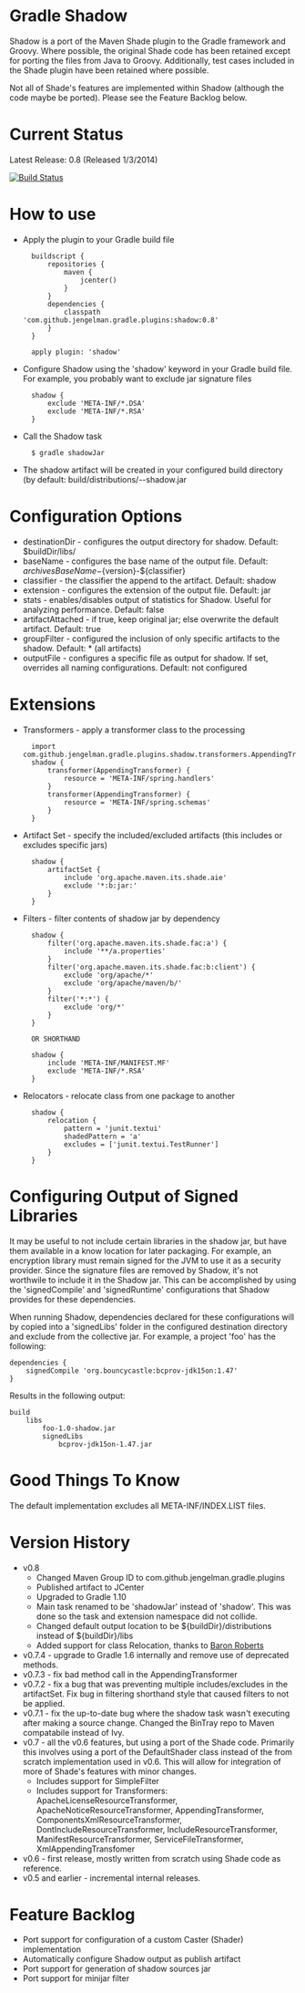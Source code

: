 Gradle Shadow
=============

Shadow is a port of the Maven Shade plugin to the Gradle framework and Groovy. Where possible, the original
Shade code has been retained except for porting the files from Java to Groovy. Additionally, test cases included
in the Shade plugin have been retained where possible.

Not all of Shade's features are implemented within Shadow (although the code maybe be ported). Please see the Feature
Backlog below.

Current Status
=============

Latest Release: 0.8 (Released 1/3/2014)

[![Build Status](https://drone.io/github.com/johnrengelman/shadow/status.png)](https://drone.io/github.com/johnrengelman/shadow/latest)

How to use
=============

+ Apply the plugin to your Gradle build file

        buildscript {
            repositories {
                maven {
                    jcenter()
                }
            }
            dependencies {
                classpath 'com.github.jengelman.gradle.plugins:shadow:0.8'
            }
        }

        apply plugin: 'shadow'

+ Configure Shadow using the 'shadow' keyword in your Gradle build file. For example, you probably want to exclude
jar signature files

        shadow {
            exclude 'META-INF/*.DSA'
            exclude 'META-INF/*.RSA'
        }

+ Call the Shadow task

        $ gradle shadowJar

+ The shadow artifact will be created in your configured build directory (by default: build/distributions/<project>-<version>-shadow.jar

Configuration Options
=====================

+ destinationDir - configures the output directory for shadow. Default: $buildDir/libs/
+ baseName - configures the base name of the output file. Default: ${archivesBaseName}-${version}-${classifier}
+ classifier - the classifier the append to the artifact. Default: shadow
+ extension - configures the extension of the output file. Default: jar
+ stats - enables/disables output of statistics for Shadow. Useful for analyzing performance. Default: false
+ artifactAttached - if true, keep original jar; else overwrite the default artifact. Default: true
+ groupFilter - configured the inclusion of only specific artifacts to the shadow. Default: * (all artifacts)
+ outputFile - configures a specific file as output for shadow. If set, overrides all naming configurations. Default: not configured

Extensions
==========
+ Transformers - apply a transformer class to the processing

        import com.github.jengelman.gradle.plugins.shadow.transformers.AppendingTransformer
        shadow {
            transformer(AppendingTransformer) {
                resource = 'META-INF/spring.handlers'
            }
            transformer(AppendingTransformer) {
                resource = 'META-INF/spring.schemas'
            }
        }

+ Artifact Set - specify the included/excluded artifacts (this includes or excludes specific jars)

        shadow {
            artifactSet {
                include 'org.apache.maven.its.shade.aie'
                exclude '*:b:jar:'
            }
        }

+ Filters - filter contents of shadow jar by dependency

        shadow {
            filter('org.apache.maven.its.shade.fac:a') {
                include '**/a.properties'
            }
            filter('org.apache.maven.its.shade.fac:b:client') {
                exclude 'org/apache/*'
                exclude 'org/apache/maven/b/'
            }
            filter('*:*') {
                exclude 'org/*'
            }
        }

        OR SHORTHAND

        shadow {
            include 'META-INF/MANIFEST.MF'
            exclude 'META-INF/*.RSA'
        }

+ Relocators - relocate class from one package to another

        shadow {
            relocation {
                pattern = 'junit.textui'
                shadedPattern = 'a'
                excludes = ['junit.textui.TestRunner']
            }
        }


Configuring Output of Signed Libraries
======================================

It may be useful to not include certain libraries in the shadow jar, but have them available in a know location for
later packaging. For example, an encryption library must remain signed for the JVM to use it as a security provider.
Since the signature files are removed by Shadow, it's not worthwile to include it in the Shadow jar. This can be
accomplished by using the 'signedCompile' and 'signedRuntime' configurations that Shadow provides for these dependencies.

When running Shadow, dependencies declared for these configurations will by copied into a 'signedLibs' folder in the
configured destination directory and exclude from the collective jar. For example, a project 'foo' has the following:

    dependencies {
        signedCompile 'org.bouncycastle:bcprov-jdk15on:1.47'
    }

Results in the following output:

    build
        libs
            foo-1.0-shadow.jar
            signedLibs
                bcprov-jdk15on-1.47.jar

Good Things To Know
===================

The default implementation excludes all META-INF/INDEX.LIST files.

Version History
===============

+ v0.8
   + Changed Maven Group ID to com.github.jengelman.gradle.plugins
   + Published artifact to JCenter
   + Upgraded to Gradle 1.10
   + Main task renamed to be 'shadowJar' instead of 'shadow'. This was done so the task and extension namespace
     did not collide.
   + Changed default output location to be ${buildDir}/distributions instead of ${buildDir}/libs
   + Added support for class Relocation, thanks to [Baron Roberts](https://github.com/baron1405)
+ v0.7.4 - upgrade to Gradle 1.6 internally and remove use of deprecated methods.
+ v0.7.3 - fix bad method call in the AppendingTransformer
+ v0.7.2 - fix a bug that was preventing multiple includes/excludes in the artifactSet. Fix bug in filtering
shorthand style that caused filters to not be applied.
+ v0.7.1 - fix the up-to-date bug where the shadow task wasn't executing after making a source change. Changed the
BinTray repo to Maven compatabile instead of Ivy.
+ v0.7 - all the v0.6 features, but using a port of the Shade code. Primarily this involves using a port
of the DefaultShader class instead of the from scratch implementation used in v0.6. This will allow for integration of
more of Shade's features with minor changes.
   + Includes support for SimpleFilter
   + Includes support for Transformers: ApacheLicenseResourceTransformer, ApacheNoticeResourceTransformer,
   AppendingTransformer, ComponentsXmlResourceTransformer, DontIncludeResourceTransformer, IncludeResourceTransformer,
   ManifestResourceTransformer, ServiceFileTransformer, XmlAppendingTransfomer
+ v0.6 - first release, mostly written from scratch using Shade code as reference.
+ v0.5 and earlier - incremental internal releases.

Feature Backlog
===============
+ Port support for configuration of a custom Caster (Shader) implementation
+ Automatically configure Shadow output as publish artifact
+ Port support for generation of shadow sources jar
+ Port support for minijar filter
